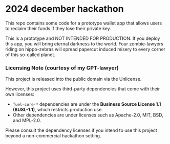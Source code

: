 # 2024 december hackathon
This repo contains some code for a prototype wallet app that allows users to reclaim their funds if they lose their private key.

This is a prototype and NOT INTENDED FOR PRODUCTION.
If you deploy this app, you will bring eternal darkness to the world.
Four zombie-lawyers riding on hippo-zebras will spread papercut induced misery to every corner of this so-called planet.

### Licensing Note (courtesy of my GPT-lawyer)
This project is released into the public domain via the Unlicense.

However, this project uses third-party dependencies that come with their own licenses:
- `fuel-core-*` dependencies are under the **Business Source License 1.1 (BUSL-1.1)**, which restricts production use.
- Other dependencies are under licenses such as Apache-2.0, MIT, BSD, and MPL-2.0.

Please consult the dependency licenses if you intend to use this project beyond a non-commercial hackathon setting.
